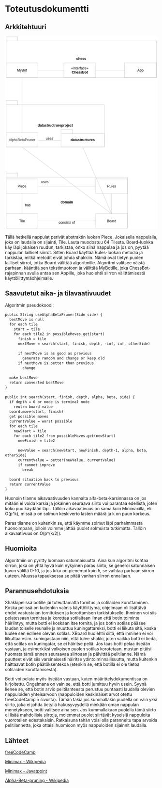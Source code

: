# Toteutusdokumentti

## Arkkitehtuuri
![Arkkitehtuuri](arkkitehtuuri.png)

Tällä hetkellä nappulat perivät abstraktin luokan Piece. Jokaisella nappulalla, joka on laudalla on sijainti, Tile. Lauta muodostuu 
64 Tilesta. Board-luokka käy läpi jokaisen ruudun, tarkistaa, onko siinä nappulaa ja jos on, pyytää nappulan lailliset siirrot. 
Sitten Board käyttää Rules-luokan metodia ja tarkistaa, mitkä metodit eivät johda shakkiin. Nämä ovat tietyn puolen lailliset siirrot, 
jotka Board välittää algoritmille. Algoritmi valitsee näistä parhaan, kääntää sen tekstimuotoon ja välittää MyBotille, joka ChessBot- 
rajapinnan avulla antaa sen Appille, joka huolehtii siirron välittämisestä käyttöliittymäohjelmalle. 

## Saavutetut aika- ja tilavaativuudet

Algoritmin pseudokoodi:

```
public String useAlphaBetaPruner(Side side) {
  bestMove is null
  for each tile 
    start = tile
    for each tile2 in possibleMoves.get(start)
      finish = tile 
      nextMove = search(start, finish, depth, -inf, inf, otherSide)
      
      if nextMove is as good as previous 
        generate random and change or keep old
      if nextMove is better than previous
        change
        
  make bestMove
  return converted bestMove
}

public int search(start, finish, depth, alpha, beta, side) {
  if depth = 0 or node is terminal node
    reutrn board value
  board.move(start, finish)
  get possible moves 
  currentValue = worst possible
  for each tile 
    newStart = tile
    for each tile2 from possibleMoves.get(newStart)
      newFinish = tile2
      
      newValue = search(newStart, newFinish, depth-1, alpha, beta, otherSide)
      currentValue = better(newValue, currentValue)
      if cannot improve 
        break
        
  board situation back to previous
  return currentValue
}
```

Huonoin tilanne aikavaativuuden kannalta alfa-beta-karsinnassa on jos mitään ei voida karsia ja jokainen seuraava siirto voi parantaa edellistä, 
joten koko puu käydään läpi. Tällöin aikavaativuus on sama kuin Minimaxilla, eli O(p^k), missä p on solmun keskiverto lasten määrä ja k on puun korkeus. 

Paras tilanne on kuitenkin se, että käymme solmut läpi parhaimmasta huonoimpaan, jolloin voimme jättää puolet solmuista tutkimatta. Tällöin aikavaativuus 
on O(p^(k/2)). 

## Huomioita

Algoritmiin on pyritty luomaan satunnaisuutta. Aina kun algoritmi kohtaa sirron, joka on yhtä hyvä kuin 
nykyinen paras siirto, se generoi satunnaisen luvun väliltä 0-10, ja jos luku on pienempi kuin 5, se vaihtaa parhaan siirron 
uuteen. Muussa tapauksessa se pitää vanhan siirron ennallaan. 

## Parannusehdotuksia

Shakkipelissä botille jäi toteuttamatta tornitus ja sotilaiden korottaminen. Koska pelissä on kuitenkin valmis käyttöliittymä, 
ohjelmaan oli lisättävä ehdot vastustajan tornituksen ja korottamisen tarkistukselle. Ihminen voi siis pelatessaan tornittaa ja 
korottaa sotilaitaan ilman että botin toiminta häiriintyy, mutta botti ei koskaan itse tornita, ja jos botin sotilas pääsee laudan 
toiselle reunalle ja muuttuu kuningattareksi, botti ei liikuta sitä, koska luulee sen edlleen olevan sotilas. XBoard huolehtii siitä, 
että ihminen ei voi liikuttaa esim. kuningastaan niin, että tulee shakki, joten vaikka botti ei tiedä, että sotilas on kuningatar, 
se ei häiritse peliä. Jos taas botti pelaa itseään vastaan, ja esimerkiksi valkoisen puolen sotilas korotetaan, mustan pitäisi huomata 
tämä ennen seuraavaa siirtoaan ja päivittää pelitilanne. Nämä puutteet eivät siis varsinaisesti häiritse ydintoiminnallisuutta, 
mutta kuitenkin haittaavat botin päätöksentekoa (etenkin se, että botilla ei ole tietoa sotilaiden korottamisesta).

Botti voi pelata myös itseään vastaan, kuten määrittelydokumentissa on kirjoitettu. Ongelmana on vain se, että botti jumittuu hyvin usein. 
Syynä lienee se, että botin arvio pelitilanteesta perustuu puhtaasti laudalla olevien nappuloiden yhteisarvoon (nappuloiden keskinäiset 
arvot otettu freeCodeCampin sivuilta). Tämän takia jos kummallakin puolella on vain yksi siirto, joka ei johda tietyllä hakusyvyydellä 
minkään oman nappulan menetykseen, botti valitsee aina sen. Jos kummallakaan puolella tämä siirto ei lisää mahdollisia siirtoja, molemmat 
puolet siirtävät kyseisiä nappuloita vuorotellen edestakaisin. Ratkaisuna tähän voisi olla paranneltu tapa arvoida pelitilannetta, joka 
ottaisi huomioon myös nappuloiden sijainnit laudalla.

## Lähteet 

[freeCodeCamp](https://www.freecodecamp.org/news/simple-chess-ai-step-by-step-1d55a9266977/)

[Minimax - Wikipedia](https://en.wikipedia.org/wiki/Minimax)

[Minimax - Javatpoint](https://www.javatpoint.com/mini-max-algorithm-in-ai)

[Alpha-Beta-pruning - Wikipedia](https://en.wikipedia.org/wiki/Alpha%E2%80%93beta_pruning)
